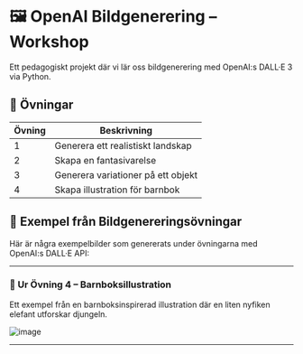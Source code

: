 # 🖼️ OpenAI Bildgenerering – Workshop

Ett pedagogiskt projekt där vi lär oss bildgenerering med OpenAI:s DALL·E 3 via Python.

## 🚀 Övningar

| Övning | Beskrivning |
|--------|-------------|
| 1 | Generera ett realistiskt landskap |
| 2 | Skapa en fantasivarelse |
| 3 | Generera variationer på ett objekt |
| 4 | Skapa illustration för barnbok |


## 📸 Exempel från Bildgenereringsövningar

Här är några exempelbilder som genererats under övningarna med OpenAI:s DALL·E API:

---

### 🐘 Ur Övning 4 – Barnboksillustration
Ett exempel från en barnboksinspirerad illustration där en liten nyfiken elefant utforskar djungeln.

[
](https://oaidalleapiprodscus.blob.core.windows.net/private/org-lCVP1uuXNzY7LIqm2U2CHBgt/user-SNXepIUEA3Ykxp6bSbFk48G2/img-AAisam1HPFJRY1Ivo1ddLfyL.png?st=2025-06-18T10%3A47%3A07Z&se=2025-06-18T12%3A47%3A07Z&sp=r&sv=2024-08-04&sr=b&rscd=inline&rsct=image/png&skoid=8b33a531-2df9-46a3-bc02-d4b1430a422c&sktid=a48cca56-e6da-484e-a814-9c849652bcb3&skt=2025-06-17T17%3A49%3A20Z&ske=2025-06-18T17%3A49%3A20Z&sks=b&skv=2024-08-04&sig=z53II9d0aM%2BWvQEKRgoM40IqYFo8e9uQsey3nYootYk%3D)![image](https://github.com/user-attachments/assets/4c674d96-d54f-4aac-8c92-460a3fd096d3)

---

